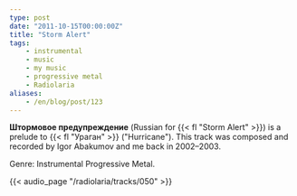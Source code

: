 ```yaml
---
type: post
date: "2011-10-15T00:00:00Z"
title: "Storm Alert"
tags:
    - instrumental
    - music
    - my music
    - progressive metal
    - Radiolaria
aliases:
    - /en/blog/post/123
---
```


**Штормовое предупреждение** (Russian for {{< fl "Storm Alert" >}}) is a prelude to {{< fl "Ураган" >}} ("Hurricane"). This track was composed and recorded by Igor Abakumov and me back in 2002–2003.

Genre: Instrumental Progressive Metal.

{{< audio_page "/radiolaria/tracks/050" >}}
